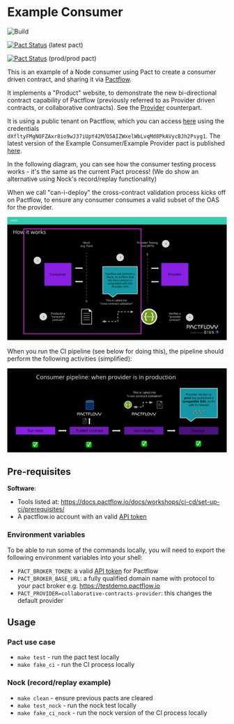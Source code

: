 # Example Consumer

![Build](https://github.com/pactflow/example-consumer/workflows/Build/badge.svg)

[![Pact Status](https://test.pact.dius.com.au/pacts/provider/pactflow-example-provider/consumer/pactflow-example-consumer/latest/badge.svg?label=provider)](https://test.pact.dius.com.au/pacts/provider/pactflow-example-provider/consumer/pactflow-example-consumer/latest) (latest pact)

[![Pact Status](https://test.pact.dius.com.au/matrix/provider/pactflow-example-provider/latest/prod/consumer/pactflow-example-consumer/latest/prod/badge.svg?label=provider)](https://test.pact.dius.com.au/pacts/provider/pactflow-example-provider/consumer/pactflow-example-consumer/latest/prod) (prod/prod pact)

This is an example of a Node consumer using Pact to create a consumer driven contract, and sharing it via [Pactflow](https://pactflow.io).

It implements a "Product" website, to demonstrate the new bi-directional contract capability of Pactflow (previously referred to as Provider driven contracts, or collaborative contracts). See the [Provider](https://github.com/pactflow/example-collaborative-contracts-provider) counterpart.


It is using a public tenant on Pactflow, which you can access [here](https://test.pact.dius.com.au) using the credentials `dXfltyFMgNOFZAxr8io9wJ37iUpY42M`/`O5AIZWxelWbLvqMd8PkAVycBJh2Psyg1`. The latest version of the Example Consumer/Example Provider pact is published [here](https://test.pact.dius.com.au/pacts/provider/pactflow-example-collaborative-contracts-provider/consumer/pactflow-example-consumer/latest).

In the following diagram, you can see how the consumer testing process works - it's the same as the current Pact process! (We do show an alternative using Nock's record/replay functionality)

When we call "can-i-deploy" the cross-contract validation process kicks off on Pactflow, to ensure any consumer consumes a valid subset of the OAS for the provider.

![Consumer Test](docs/consumer-scope.png "Consumer Test")

When you run the CI pipeline (see below for doing this), the pipeline should perform the following activities (simplified):

![Consumer Pipeline](docs/consumer-pipeline.png "Consumer Pipeline")

## Pre-requisites

**Software**:

* Tools listed at: https://docs.pactflow.io/docs/workshops/ci-cd/set-up-ci/prerequisites/
* A pactflow.io account with an valid [API token](https://docs.pactflow.io/docs/getting-started/#configuring-your-api-token)

### Environment variables

To be able to run some of the commands locally, you will need to export the following environment variables into your shell:

* `PACT_BROKER_TOKEN`: a valid [API token](https://docs.pactflow.io/docs/getting-started/#configuring-your-api-token) for Pactflow
* `PACT_BROKER_BASE_URL`: a fully qualified domain name with protocol to your pact broker e.g. https://testdemo.pactflow.io
* `PACT_PROVIDER=collaborative-contracts-provider`: this changes the default provider
## Usage

### Pact use case

* `make test` - run the pact test locally
* `make fake_ci` - run the CI process locally

### Nock (record/replay example)

* `make clean` - ensure previous pacts are cleared
* `make test_nock` - run the nock test locally
* `make fake_ci_nock` - run the nock version of the CI process locally